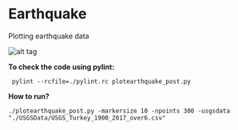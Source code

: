# Earthquake
Plotting earthquake data 

![alt tag](https://meyavuz.files.wordpress.com/2017/03/earthquakes_dpi240_1303_55-0.png)


<b>To check the code using pylint: </b>

<code> pylint --rcfile=./pylint.rc plotearthquake_post.py</code>

<b> How to run? </b>

<code>./plotearthquake_post.py -markersize 10 -npoints 300 -usgsdata "./USGSData/USGS_Turkey_1900_2017_over6.csv"</code>
